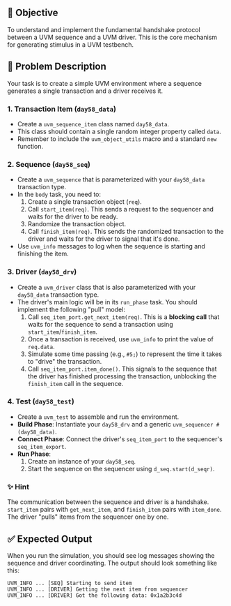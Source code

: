 ## 🎯 Objective

To understand and implement the fundamental handshake protocol between a UVM sequence and a UVM driver. This is the core mechanism for generating stimulus in a UVM testbench.

## 📝 Problem Description

Your task is to create a simple UVM environment where a sequence generates a single transaction and a driver receives it.

### 1. Transaction Item (`day58_data`)

-   Create a `uvm_sequence_item` class named `day58_data`.
-   This class should contain a single random integer property called `data`.
-   Remember to include the `uvm_object_utils` macro and a standard `new` function.

### 2. Sequence (`day58_seq`)

-   Create a `uvm_sequence` that is parameterized with your `day58_data` transaction type.
-   In the `body` task, you need to:
    1.  Create a single transaction object (`req`).
    2.  Call `start_item(req)`. This sends a request to the sequencer and waits for the driver to be ready.
    3.  Randomize the transaction object.
    4.  Call `finish_item(req)`. This sends the randomized transaction to the driver and waits for the driver to signal that it's done.
-   Use `uvm_info` messages to log when the sequence is starting and finishing the item.

### 3. Driver (`day58_drv`)

-   Create a `uvm_driver` class that is also parameterized with your `day58_data` transaction type.
-   The driver's main logic will be in its `run_phase` task. You should implement the following "pull" model:
    1.  Call `seq_item_port.get_next_item(req)`. This is a **blocking call** that waits for the sequence to send a transaction using `start_item`/`finish_item`.
    2.  Once a transaction is received, use `uvm_info` to print the value of `req.data`.
    3.  Simulate some time passing (e.g., `#5;`) to represent the time it takes to "drive" the transaction.
    4.  Call `seq_item_port.item_done()`. This signals to the sequence that the driver has finished processing the transaction, unblocking the `finish_item` call in the sequence.

### 4. Test (`day58_test`)

-   Create a `uvm_test` to assemble and run the environment.
-   **Build Phase**: Instantiate your `day58_drv` and a generic `uvm_sequencer #(day58_data)`.
-   **Connect Phase**: Connect the driver's `seq_item_port` to the sequencer's `seq_item_export`.
-   **Run Phase**:
    1.  Create an instance of your `day58_seq`.
    2.  Start the sequence on the sequencer using `d_seq.start(d_seqr)`.

### ✨ Hint

The communication between the sequence and driver is a handshake. `start_item` pairs with `get_next_item`, and `finish_item` pairs with `item_done`. The driver "pulls" items from the sequencer one by one.


## ✅ Expected Output

When you run the simulation, you should see log messages showing the sequence and driver coordinating. The output should look something like this:
```output
UVM_INFO ... [SEQ] Starting to send item
UVM_INFO ... [DRIVER] Getting the next item from sequencer
UVM_INFO ... [DRIVER] Got the following data: 0x1a2b3c4d
```